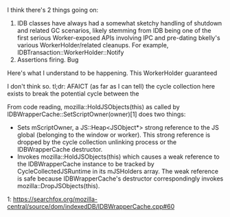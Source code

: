 
I think there's 2 things going on:
1) IDB classes have always had a somewhat sketchy handling of shutdown and related GC scenarios, likely stemming from IDB being one of the first serious Worker-exposed APIs involving IPC and pre-dating bkelly's various WorkerHolder/related cleanups.  For example, IDBTransaction::WorkerHolder::Notify
2) Assertions firing.  Bug

Here's what I understand to be happening.  This WorkerHolder guaranteed

I don't think so. tl;dr: AFAICT (as far as I can tell) the cycle collection here exists to break the potential cycle between the

From code reading, mozilla::HoldJSObjects(this) as called by IDBWrapperCache::SetScriptOwner(owner)[1] does two things:
- Sets mScriptOwner, a JS::Heap<JSObject*> strong reference to the JS global (belonging to the window or worker).  This strong reference is dropped by the cycle collection unlinking process or the IDBWrapperCache destructor.
- Invokes mozilla::HoldJSObjects(this) which causes a weak reference to the IDBWrapperCache instance to be tracked by CycleCollectedJSRuntime in its mJSHolders array.  The weak reference is safe because IDBWrapperCache's destructor correspondingly invokes mozilla::DropJSObjects(this).



1: https://searchfox.org/mozilla-central/source/dom/indexedDB/IDBWrapperCache.cpp#60
